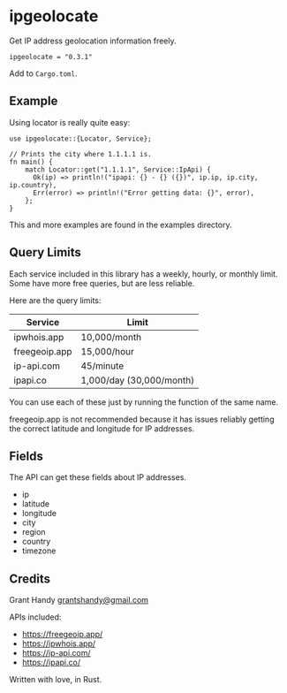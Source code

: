 # ipgeolocate
Get IP address geolocation information freely.

```
ipgeolocate = "0.3.1"
```
Add to `Cargo.toml`.

## Example
Using locator is really quite easy:
```
use ipgeolocate::{Locator, Service};

// Prints the city where 1.1.1.1 is.
fn main() {
    match Locator::get("1.1.1.1", Service::IpApi) {
      Ok(ip) => println!("ipapi: {} - {} ({})", ip.ip, ip.city, ip.country),
      Err(error) => println!("Error getting data: {}", error),
    };
}
```

This and more examples are found in the examples directory.

## Query Limits
Each service included in this library has a weekly, hourly, or monthly limit.
Some have more free queries, but are less reliable.

Here are the query limits:

| Service       | Limit                     |
| ---------     | ------------------------- |
| ipwhois.app   | 10,000/month              |
| freegeoip.app | 15,000/hour               |
| ip-api.com    | 45/minute                 |
| ipapi.co      | 1,000/day (30,000/month)  |

You can use each of these just by running the function of the same name.

freegeoip.app is not recommended because it has issues reliably getting the correct latitude and longitude for IP addresses.

## Fields
The API can get these fields about IP addresses.

- ip
- latitude
- longitude
- city
- region
- country
- timezone

## Credits
Grant Handy <grantshandy@gmail.com>

APIs included:
- https://freegeoip.app/
- https://ipwhois.app/
- https://ip-api.com/
- https://ipapi.co/

Written with love, in Rust.
